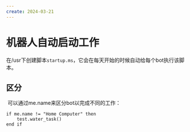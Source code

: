 ```yaml
---
create: 2024-03-21
---
```

# 机器人自动启动工作

​	在/usr下创建脚本`startup.ms`，它会在每天开始的时候自动给每个bot执行该脚本。

## 区分

​	可以通过me.name来区分bot以完成不同的工作：

```miniscript
if me.name != "Home Computer" then
    test.water_task()
end if
```

